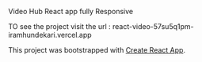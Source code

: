 Video Hub React app fully Responsive

TO see the project visit the url : react-video-57su5q1pm-iramhundekari.vercel.app

This project was bootstrapped with [Create React App](https://github.com/facebook/create-react-app).

